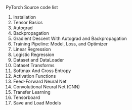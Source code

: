 PyTorch Source code list


  
  1. Installation
  2. Tensor Basics
  3. Autograd
  4. Backpropagation
  5. Gradient Descent With Autograd and Backpropagation
  6. Training Pipeline: Model, Loss, and Optimizer
  7. Linear Regression
  8. Logistic Regression
  9. Dataset and DataLoader
  10. Dataset Transforms
  11. Softmax And Cross Entropy
  12. Activation Functions
  13. Feed-Forward Neural Net
  14. Convolutional Neural Net (CNN)
  15. Transfer Learning
  16. Tensorboard
  17. Save and Load Models
